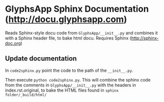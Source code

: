 # GlyphsApp Sphinx Documentation (http://docu.glyphsapp.com)

Reads Sphinx-style docu code from `GlyphsApp/__init__.py` and combines it with a Sphinx header file, to bake html docu.
Requires Sphinx (http://sphinx-doc.org)

## Update documentation

In `code2sphinx.py` point the code to the path of the `__init__.py`.

Then execute `python code2sphinx.py`. This will combine the sphinx code from the comments in `GlyphsApp/__init__.py` with the headers in index.rst.original, to bake the HTML files found in `sphinx folder/_build/html/`
